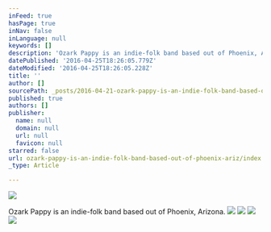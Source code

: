 ```yaml
---
inFeed: true
hasPage: true
inNav: false
inLanguage: null
keywords: []
description: 'Ozark Pappy is an indie-folk band based out of Phoenix, Arizona. '
datePublished: '2016-04-25T18:26:05.779Z'
dateModified: '2016-04-25T18:26:05.228Z'
title: ''
author: []
sourcePath: _posts/2016-04-21-ozark-pappy-is-an-indie-folk-band-based-out-of-phoenix-ariz.md
published: true
authors: []
publisher:
  name: null
  domain: null
  url: null
  favicon: null
starred: false
url: ozark-pappy-is-an-indie-folk-band-based-out-of-phoenix-ariz/index.html
_type: Article

---
```

![](https://the-grid-user-content.s3-us-west-2.amazonaws.com/d6b935c8-198d-422d-a201-c77b7576d6d5.jpg)

Ozark Pappy is an indie-folk band based out of Phoenix, Arizona. ![](https://the-grid-user-content.s3-us-west-2.amazonaws.com/a5222152-6bbf-4a9b-9b20-d567ca6e252f.jpg)
![](https://the-grid-user-content.s3-us-west-2.amazonaws.com/2b656a98-b04a-45be-9c45-c6d86eedd97e.jpg)
![](https://the-grid-user-content.s3-us-west-2.amazonaws.com/2fdf1de1-ad65-4728-9bf9-8f5488e8f260.jpg)
![](https://the-grid-user-content.s3-us-west-2.amazonaws.com/ea86e459-0f1d-4afd-8307-098a1f9bdadb.jpg)